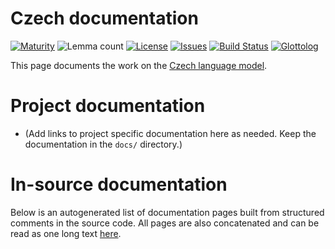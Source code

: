 # Czech documentation

[![Maturity](https://img.shields.io/endpoint?url=https%3A%2F%2Fraw.githubusercontent.com%2Fgiellalt%2Flang-ces%2Fgh-pages%2Fmaturity.json)](https://giellalt.github.io/MaturityClassification.html)
![Lemma count](https://img.shields.io/endpoint?url=https%3A%2F%2Fraw.githubusercontent.com%2Fgiellalt%2Flang-ces%2Fgh-pages%2Flemmacount.json)
[![License](https://img.shields.io/github/license/giellalt/lang-ces)](https://github.com/giellalt/lang-ces/blob/main/LICENSE)
[![Issues](https://img.shields.io/github/issues/giellalt/lang-ces)](https://github.com/giellalt/lang-ces/issues)
[![Build Status](https://builds.giellalt.org/api/badge/lang-ces?label=CI)](https://builds.giellalt.org/pipelines/lang-ces/builds/latest)
[![Glottolog](https://img.shields.io/badge/Glottolog-green)](https://glottolog.org/resource/languoid/id/__GLOTTOLOG_ID__)

This page documents the work on the [Czech language model](https://github.com/giellalt/lang-ces). 

# Project documentation

* (Add links to project specific documentation here as needed. Keep the documentation in the `docs/` directory.)

# In-source documentation

Below is an autogenerated list of documentation pages built from structured comments in the source code. All pages are also concatenated and can be read as one long text [here](ces.md).
